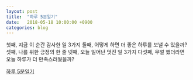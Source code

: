 ```yaml
---
layout: post
title:  "하루 5분일기"
date:   2018-05-18 10:00:00 +0900
categories: blog
---
```


첫째, 지금 이 순간 감사한 일 3가지
둘째, 어떻게 하면 더 좋은 하루를 보낼 수 있을까?
셋째, 나를 위한 긍정의 한 줄
넷째, 오늘 일어난 멋진 일 3가지
다섯째, 무얼 했더라면 오늘 하루가 더 만족스러웠을까?

[하루 5분일기](http://ppss.kr/archives/163935)
